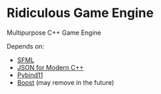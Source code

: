 # Ridiculous Game Engine
Multipurpose C++ Game Engine

Depends on:
* [SFML](https://www.sfml-dev.org/)
* [JSON for Modern C++](https://github.com/nlohmann/json)
* [Pybind11](https://github.com/pybind/pybind11)
* [Boost](https://www.boost.org/) (may remove in the future)
